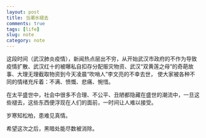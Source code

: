 ```yaml
---
layout: post
title: 当潮水褪去
comments: true
tags: [life]
slug: note
category: note
---
```



这段时间（武汉肺炎疫情），新闻热点层出不穷，从开始武汉市政府的不作为导致疫情扩散、武汉红十的被曝私自扣存分配赈灾物资、武汉“双黄莲之母”的奇葩故事、大理无理截取物资到今天凌晨“吹哨人”李文亮的不幸去世，
使大家被各种不同的情绪充斥着：不满、愤慨、悲痛、惋惜。

在太平盛世中，社会中很多不合理、不公平、丑陋都隐藏在盛世的潮流中，一旦这些褪去，这些东西便浮现在人们的面前，一时间让人难以接受。

岁寒知松柏，患难见真情。

希望这次之后，黑暗处能尽数被消除。







